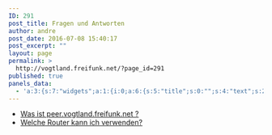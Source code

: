 ```yaml
---
ID: 291
post_title: Fragen und Antworten
author: andre
post_date: 2016-07-08 15:40:17
post_excerpt: ""
layout: page
permalink: >
  http://vogtland.freifunk.net/?page_id=291
published: true
panels_data:
  - 'a:3:{s:7:"widgets";a:1:{i:0;a:6:{s:5:"title";s:0:"";s:4:"text";s:208:"<ul><li><a href="http://vogtland.freifunk.net/?page_id=288">Was ist peer.vogtland.freifunk.net ?</a></li><li><a href="http://vogtland.freifunk.net/?page_id=298">Welche Router kann ich verwenden?</a></li></ul>";s:20:"text_selected_editor";s:7:"tinymce";s:5:"autop";b:1;s:12:"_sow_form_id";s:13:"577fadfc9a558";s:11:"panels_info";a:6:{s:5:"class";s:31:"SiteOrigin_Widget_Editor_Widget";s:4:"grid";i:0;s:4:"cell";i:0;s:2:"id";i:0;s:9:"widget_id";s:36:"45840992-c712-4c10-9b26-ebda449a0b74";s:5:"style";a:2:{s:27:"background_image_attachment";b:0;s:18:"background_display";s:4:"tile";}}}}s:5:"grids";a:1:{i:0;a:2:{s:5:"cells";i:1;s:5:"style";a:1:{s:18:"background_display";s:4:"tile";}}}s:10:"grid_cells";a:1:{i:0;a:2:{s:4:"grid";i:0;s:6:"weight";i:1;}}}'
---
```

<ul>
<li><a href="http://vogtland.freifunk.net/?page_id=288">Was ist peer.vogtland.freifunk.net ?</a></li>
<li><a href="http://vogtland.freifunk.net/?page_id=298">Welche Router kann ich verwenden?</a></li>
</ul>